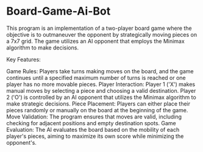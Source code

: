 # Board-Game-Ai-Bot
This program is an implementation of a two-player board game where the objective is to outmaneuver the opponent by strategically moving pieces on a 7x7 grid. The game utilizes an AI opponent that employs the Minimax algorithm to make decisions.

Key Features:

Game Rules: Players take turns making moves on the board, and the game continues until a specified maximum number of turns is reached or one player has no more movable pieces.
Player Interaction: Player 1 ('X') makes manual moves by selecting a piece and choosing a valid destination. Player 2 ('O') is controlled by an AI opponent that utilizes the Minimax algorithm to make strategic decisions.
Piece Placement: Players can either place their pieces randomly or manually on the board at the beginning of the game.
Move Validation: The program ensures that moves are valid, including checking for adjacent positions and empty destination spots.
Game Evaluation: The AI evaluates the board based on the mobility of each player's pieces, aiming to maximize its own score while minimizing the opponent's.
